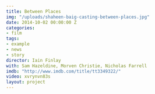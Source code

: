 ```yaml
---
title: Between Places
img: "/uploads/shaheen-baig-casting-between-places.jpg"
date: 2014-10-02 00:00:00 Z
categories:
- film
tags:
- example
- news
- story
director: Iain Finlay
with: Sam Hazeldine, Morven Christie, Nicholas Farrell
imdb: "http://www.imdb.com/title/tt3349322/"
video: xvrynvn83s
layout: project
---
```

